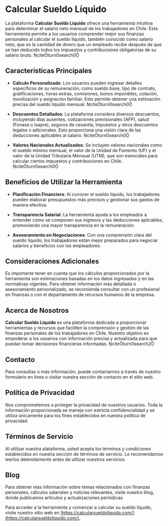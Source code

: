 # Calcular Sueldo Líquido

La plataforma **Calcular Sueldo Líquido** ofrece una herramienta intuitiva para determinar el salario neto mensual de los trabajadores en Chile. Esta herramienta permite a los usuarios comprender mejor sus finanzas personales al calcular el sueldo líquido, también conocido como salario neto, que es la cantidad de dinero que un empleado recibe después de que se han deducido todos los impuestos y contribuciones obligatorias de su salario bruto. citeturn0search0

## Características Principales

- **Cálculo Personalizado**: Los usuarios pueden ingresar detalles específicos de su remuneración, como sueldo base, tipo de contrato, gratificaciones, horas extras, comisiones, bonos imponibles, colación, movilización y asignación familiar. Esto permite obtener una estimación precisa del sueldo líquido mensual. citeturn0search0

- **Descuentos Detallados**: La plataforma considera diversos descuentos, incluyendo días ausentes, cotizaciones previsionales (AFP), salud (Fonasa o Isapre), seguros de cesantía, impuestos y otros descuentos legales o adicionales. Esto proporciona una visión clara de las deducciones aplicables al salario. citeturn0search0

- **Valores Nacionales Actualizados**: Se incluyen valores nacionales como el sueldo mínimo mensual, el valor de la Unidad de Fomento (UF) y el valor de la Unidad Tributaria Mensual (UTM), que son esenciales para calcular ciertos impuestos y contribuciones en Chile. citeturn0search0

## Beneficios de Utilizar la Herramienta

- **Planificación Financiera**: Al conocer el sueldo líquido, los trabajadores pueden elaborar presupuestos más precisos y gestionar sus gastos de manera efectiva.

- **Transparencia Salarial**: La herramienta ayuda a los empleados a entender cómo se componen sus ingresos y las deducciones aplicables, promoviendo una mayor transparencia en la remuneración.

- **Asesoramiento en Negociaciones**: Con una comprensión clara del sueldo líquido, los trabajadores están mejor preparados para negociar salarios y beneficios con los empleadores.

## Consideraciones Adicionales

Es importante tener en cuenta que los cálculos proporcionados por la herramienta son estimaciones basadas en los datos ingresados y en las normativas vigentes. Para obtener información más detallada o asesoramiento personalizado, se recomienda consultar con un profesional en finanzas o con el departamento de recursos humanos de la empresa.

## Acerca de Nosotros

**Calcular Sueldo Líquido** es una plataforma dedicada a proporcionar herramientas y recursos que faciliten la comprensión y gestión de las finanzas personales de los trabajadores en Chile. Nuestro objetivo es empoderar a los usuarios con información precisa y actualizada para que puedan tomar decisiones financieras informadas. citeturn0search2

## Contacto

Para consultas o más información, puede contactarnos a través de nuestro formulario en línea o visitar nuestra sección de contacto en el sitio web.

## Política de Privacidad

Nos comprometemos a proteger la privacidad de nuestros usuarios. Toda la información proporcionada se maneja con estricta confidencialidad y se utiliza únicamente para los fines establecidos en nuestra política de privacidad.

## Términos de Servicio

Al utilizar nuestra plataforma, usted acepta los términos y condiciones establecidos en nuestra sección de términos de servicio. Le recomendamos leerlos detenidamente antes de utilizar nuestros servicios.

## Blog

Para obtener más información sobre temas relacionados con finanzas personales, cálculos salariales y noticias relevantes, visite nuestro blog, donde publicamos artículos y actualizaciones periódicas.

Para acceder a la herramienta y comenzar a calcular su sueldo líquido, visite nuestro sitio web en [https://calcularsueldoliquido.com/](https://calcularsueldoliquido.com/). 
